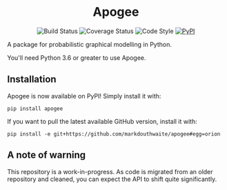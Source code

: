 <h1 align="center">Apogee</h1>

<p align="center">
<img alt="Build Status" src="https://travis-ci.com/markdouthwaite/apogee.svg?branch=master">
<img alt="Coverage Status" src="https://coveralls.io/repos/github/markdouthwaite/apogee/badge.svg?branch=master">
<img alt="Code Style" src="https://img.shields.io/badge/code%20style-black-000000.svg">
<a href="https://pypi.org/project/apogee/"><img alt="PyPI" src="https://img.shields.io/badge/pypi-apogee-blue.svg"></a>
</p>

A package for probabilistic graphical modelling in Python.

You'll need Python 3.6 or greater to use Apogee.

## Installation

Apogee is now available on PyPI! Simply install it with:

`pip install apogee`

If you want to pull the latest available GitHub version, install it with:

`pip install -e git+https://github.com/markdouthwaite/apogee#egg=orion`

## A note of warning

This repository is a work-in-progress. As code is migrated from an older repository and cleaned, you can 
expect the API to shift quite significantly. 
